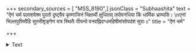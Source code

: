 +++
secondary_sources = [ "MSS_8190",]
jsonClass = "Subhaashita"
text = "ऐणं चर्म पलाशवेश्म पुरतो दृष्ट्वैव कृष्णाजिनं भिक्षार्थी क्षुधितस् तपोवनधिया किं धार्मिक भ्राम्यसि।  \nएनां भिल्लपुरीमवैहि सुरभीशृङ्गेण यत्र स्थितैः पीयन्ते वनवह्निदग्धमहिषीमांसोपदंशं सुराः॥"
title = "ऐणं चर्म"

+++

<details><summary>Text</summary>

ऐणं चर्म पलाशवेश्म पुरतो दृष्ट्वैव कृष्णाजिनं भिक्षार्थी क्षुधितस् तपोवनधिया किं धार्मिक भ्राम्यसि।  
एनां भिल्लपुरीमवैहि सुरभीशृङ्गेण यत्र स्थितैः पीयन्ते वनवह्निदग्धमहिषीमांसोपदंशं सुराः॥
</details>
